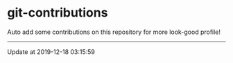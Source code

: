 # git-contributions

Auto add some contributions on this repository for more look-good profile!

---

Update at 2019-12-18 03:15:59
